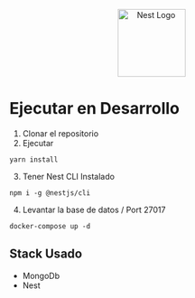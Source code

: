 <p align="center">
  <a href="http://nestjs.com/" target="blank"><img src="https://nestjs.com/img/logo-small.svg" width="120" alt="Nest Logo" /></a>
</p>

# Ejecutar en Desarrollo

1. Clonar el repositorio
2. Ejecutar
```
yarn install
```
3. Tener Nest CLI Instalado
```
npm i -g @nestjs/cli
```

4. Levantar la base de datos / Port 27017

```
docker-compose up -d
```

## Stack Usado
* MongoDb
* Nest

